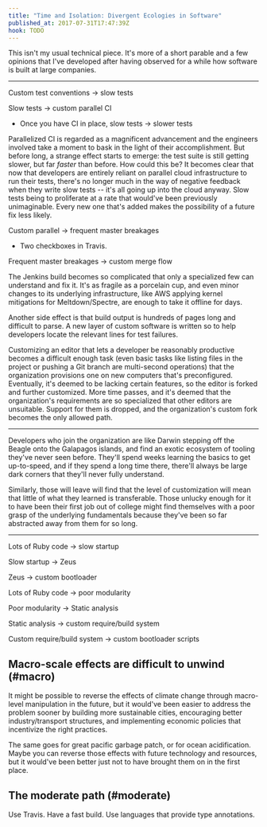 ```yaml
---
title: "Time and Isolation: Divergent Ecologies in Software"
published_at: 2017-07-31T17:47:39Z
hook: TODO
---
```


This isn't my usual technical piece. It's more of a short
parable and a few opinions that I've developed after having
observed for a while how software is built at large companies.

---

Custom test conventions -> slow tests

Slow tests -> custom parallel CI

* Once you have CI in place, slow tests -> slower tests

Parallelized CI is regarded as a magnificent advancement
and the engineers involved take a moment to bask in the
light of their accomplishment. But before long, a strange
effect starts to emerge: the test suite is still getting
slower, but far _faster_ than before. How could this be? It
becomes clear that now that developers are entirely reliant
on parallel cloud infrastructure to run their tests,
there's no longer much in the way of negative feedback when
they write slow tests -- it's all going up into the cloud
anyway. Slow tests being to proliferate at a rate that
would've been previously unimaginable. Every new one that's
added makes the possibility of a future fix less likely.

Custom parallel -> frequent master breakages

* Two checkboxes in Travis.

Frequent master breakages -> custom merge flow

The Jenkins build becomes so complicated that only a
specialized few can understand and fix it. It's as fragile
as a porcelain cup, and even minor changes to its
underlying infrastructure, like AWS applying kernel
mitigations for Meltdown/Spectre, are enough to take it
offline for days.

Another side effect is that build output is hundreds of
pages long and difficult to parse. A new layer of custom
software is written so to help developers locate the
relevant lines for test failures.

Customizing an editor that lets a developer be reasonably
productive becomes a difficult enough task (even basic
tasks like listing files in the project or pushing a Git
branch are multi-second operations) that the organization
provisions one on new computers that's preconfigured.
Eventually, it's deemed to be lacking certain features, so
the editor is forked and further customized. More time
passes, and it's deemed that the organization's
requirements are so specialized that other editors are
unsuitable. Support for them is dropped, and the
organization's custom fork becomes the only allowed path.

---

Developers who join the organization are like Darwin
stepping off the Beagle onto the Galapagos islands, and
find an exotic ecosystem of tooling they've never seen
before. They'll spend weeks learning the basics to get
up-to-speed, and if they spend a long time there, there'll
always be large dark corners that they'll never fully
understand.

Similarly, those will leave will find that the level of
customization will mean that little of what they learned is
transferable. Those unlucky enough for it to have been
their first job out of college might find themselves with a
poor grasp of the underlying fundamentals because they've
been so far abstracted away from them for so long.

---

Lots of Ruby code -> slow startup

Slow startup -> Zeus

Zeus -> custom bootloader

Lots of Ruby code -> poor modularity

Poor modularity -> Static analysis

Static analysis -> custom require/build system

Custom require/build system -> custom bootloader scripts

## Macro-scale effects are difficult to unwind (#macro)

It might be possible to reverse the effects of climate
change through macro-level manipulation in the future, but
it would've been easier to address the problem sooner by
building more sustainable cities, encouraging better
industry/transport structures, and implementing economic
policies that incentivize the right practices.

The same goes for great pacific garbage patch, or for ocean
acidification. Maybe you can reverse those effects with
future technology and resources, but it would've been
better just not to have brought them on in the first place.

## The moderate path (#moderate)

Use Travis.
Have a fast build.
Use languages that provide type annotations.
